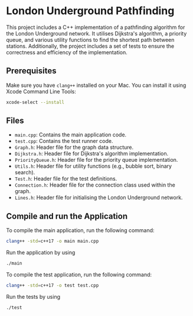 # London Underground Pathfinding

This project includes a C++ implementation of a pathfinding algorithm for the London Underground network. It utilises Dijkstra's algorithm, a priority queue, and various utility functions to find the shortest path between stations. Additionally, the project includes a set of tests to ensure the correctness and efficiency of the implementation.

## Prerequisites

Make sure you have `clang++` installed on your Mac. You can install it using Xcode Command Line Tools:

```sh
xcode-select --install

```

## Files

- `main.cpp`: Contains the main application code.
- `test.cpp`: Contains the test runner code.
- `Graph.h`: Header file for the graph data structure.
- `Dijkstra.h`: Header file for Dijkstra's algorithm implementation.
- `PriorityQueue.h`: Header file for the priority queue implementation.
- `Utils.h`: Header file for utility functions (e.g., bubble sort, binary search).
- `Test.h`: Header file for the test definitions.
- `Connection.h`: Header file for the connection class used within the graph.
- `Lines.h`: Header file for initialising the London Underground network.

## Compile and run the Application

To compile the main application, run the following command:

```sh
clang++ -std=c++17 -o main main.cpp

```

Run the application by using

```sh
./main

```

To compile the test application, run the following command:

```sh
clang++ -std=c++17 -o test test.cpp

```

Run the tests by using

```sh
./test

```

